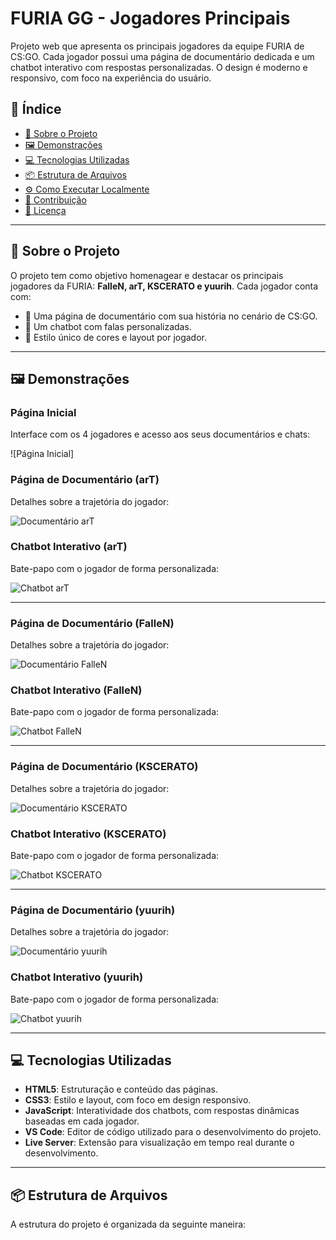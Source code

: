# FURIA GG - Jogadores Principais

Projeto web que apresenta os principais jogadores da equipe FURIA de CS:GO. Cada jogador possui uma página de documentário dedicada e um chatbot interativo com respostas personalizadas. O design é moderno e responsivo, com foco na experiência do usuário.

## 🧭 Índice

- [📌 Sobre o Projeto](#sobre-o-projeto)
- [🖼️ Demonstrações](#demonstrações)
- [💻 Tecnologias Utilizadas](#tecnologias-utilizadas)
- [📦 Estrutura de Arquivos](#estrutura-de-arquivos)
- [⚙️ Como Executar Localmente](#como-executar-localmente)
- [🙋 Contribuição](#contribuição)
- [📄 Licença](#licença)

---

## 📌 Sobre o Projeto

O projeto tem como objetivo homenagear e destacar os principais jogadores da FURIA: **FalleN, arT, KSCERATO e yuurih**. Cada jogador conta com:

- 📘 Uma página de documentário com sua história no cenário de CS:GO.
- 🤖 Um chatbot com falas personalizadas.
- 🎨 Estilo único de cores e layout por jogador.

---

## 🖼️ Demonstrações

### Página Inicial

Interface com os 4 jogadores e acesso aos seus documentários e chats:

![Página Inicial]

### Página de Documentário (arT)

Detalhes sobre a trajetória do jogador:

![Documentário arT](/assets/art2.jpg)

### Chatbot Interativo (arT)

Bate-papo com o jogador de forma personalizada:

![Chatbot arT](./assets/art3.jpg)

---

### Página de Documentário (FalleN)

Detalhes sobre a trajetória do jogador:

![Documentário FalleN](./assets/fallen5.jpg)

### Chatbot Interativo (FalleN)

Bate-papo com o jogador de forma personalizada:

![Chatbot FalleN](./assets/art4.jpg)

---

### Página de Documentário (KSCERATO)

Detalhes sobre a trajetória do jogador:

![Documentário KSCERATO](/assets/k4.jpg)

### Chatbot Interativo (KSCERATO)

Bate-papo com o jogador de forma personalizada:

![Chatbot KSCERATO](.//assets/k2.jpg)

---

### Página de Documentário (yuurih)

Detalhes sobre a trajetória do jogador:

![Documentário yuurih](./assets/yuri4.jpg)

### Chatbot Interativo (yuurih)

Bate-papo com o jogador de forma personalizada:

![Chatbot yuurih](./assets/yuri3.jpg)

---

## 💻 Tecnologias Utilizadas

- **HTML5**: Estruturação e conteúdo das páginas.
- **CSS3**: Estilo e layout, com foco em design responsivo.
- **JavaScript**: Interatividade dos chatbots, com respostas dinâmicas baseadas em cada jogador.
- **VS Code**: Editor de código utilizado para o desenvolvimento do projeto.
- **Live Server**: Extensão para visualização em tempo real durante o desenvolvimento.

---

## 📦 Estrutura de Arquivos

A estrutura do projeto é organizada da seguinte maneira:

